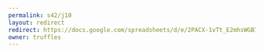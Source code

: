 ```yaml
---
permalink: s42/j10
layout: redirect
redirect: https://docs.google.com/spreadsheets/d/e/2PACX-1vTt_E2mhsWGB7W9CDl4NnDub2QIc6xgQF1POmYjiiSpINT_dJLwozK2SMMCwivsxebkegerEX7yy3WZ/pubhtml
owner: truffles
---
```

